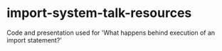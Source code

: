 # import-system-talk-resources
Code and presentation used for 'What happens behind execution of an import statement?'
